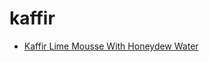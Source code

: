 # kaffir

 * [Kaffir Lime Mousse With Honeydew Water](index/k/kaffir-lime-mousse-with-honeydew-water-107037.json)
